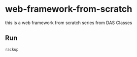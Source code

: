 # web-framework-from-scratch
this is a web framework from scratch series from DAS Classes 

## Run
```bash 
rackup
``` 
